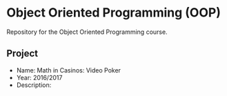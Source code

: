 Object Oriented Programming (OOP)
====

Repository for the Object Oriented Programming course.

Project
--------

- Name: Math in Casinos: Video Poker
- Year: 2016/2017
- Description: 
